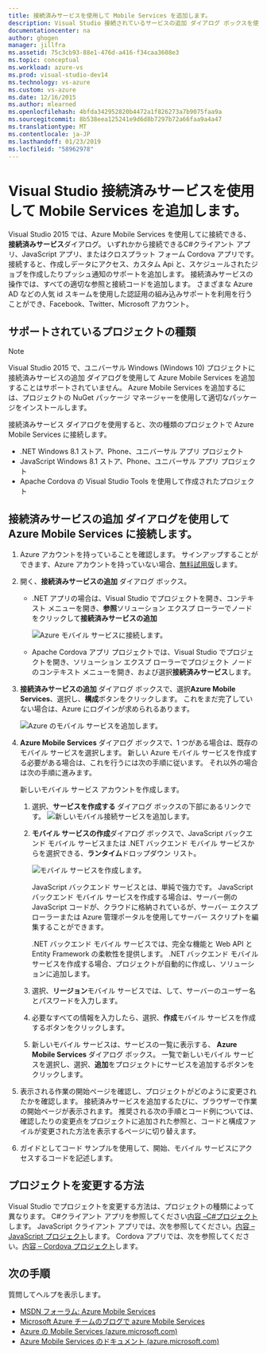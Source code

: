 ```yaml
---
title: 接続済みサービスを使用して Mobile Services を追加します。
description: Visual Studio 接続されているサービスの追加 ダイアログ ボックスを使用して Mobile Services の追加します。
documentationcenter: na
author: ghogen
manager: jillfra
ms.assetid: 75c3cb93-88e1-476d-a416-f34caa3608e3
ms.topic: conceptual
ms.workload: azure-vs
ms.prod: visual-studio-dev14
ms.technology: vs-azure
ms.custom: vs-azure
ms.date: 12/16/2015
ms.author: mlearned
ms.openlocfilehash: 4bfda342952820b4472a1f826273a7b9075faa9a
ms.sourcegitcommit: 8b538eea125241e9d6d8b7297b72a66faa9a4a47
ms.translationtype: MT
ms.contentlocale: ja-JP
ms.lasthandoff: 01/23/2019
ms.locfileid: "58962978"
---
```

# <a name="adding-mobile-services-by-using-visual-studio-connected-services"></a>Visual Studio 接続済みサービスを使用して Mobile Services を追加します。
Visual Studio 2015 では、Azure Mobile Services を使用してに接続できる、 **接続済みサービス**ダイアログ。 いずれかから接続できるC#クライアント アプリ、JavaScript アプリ、またはクロスプラット フォーム Cordova アプリです。 接続すると、作成しデータにアクセス、カスタム Api と、スケジュールされたジョブを作成したりプッシュ通知のサポートを追加します。  接続済みサービスの操作では、すべての適切な参照と接続コードを追加します。 さまざまな Azure AD などの人気 id スキームを使用した認証用の組み込みサポートを利用を行うことができ、Facebook、Twitter、Microsoft アカウント。

## <a name="supported-project-types"></a>サポートされているプロジェクトの種類
> [!NOTE]
> Visual Studio 2015 で、ユニバーサル Windows (Windows 10) プロジェクトに接続済みサービスの追加 ダイアログを使用して Azure Mobile Services を追加することはサポートされていません。 Azure Mobile Services を追加するには、プロジェクトの NuGet パッケージ マネージャーを使用して適切なパッケージをインストールします。
>
>

接続済みサービス ダイアログを使用すると、次の種類のプロジェクトで Azure Mobile Services に接続します。

* .NET Windows 8.1 ストア、Phone、ユニバーサル アプリ プロジェクト
* JavaScript Windows 8.1 ストア、Phone、ユニバーサル アプリ プロジェクト
* Apache Cordova の Visual Studio Tools を使用して作成されたプロジェクト

## <a name="connect-to-azure-mobile-services-using-the-add-connected-services-dialog"></a>接続済みサービスの追加 ダイアログを使用して Azure Mobile Services に接続します。
1. Azure アカウントを持っていることを確認します。 サインアップすることができます、Azure アカウントを持っていない場合、[無料試用版](http://go.microsoft.com/fwlink/?LinkId=518146)します。
2. 開く、**接続済みサービスの追加** ダイアログ ボックス。

   * .NET アプリの場合は、Visual Studio でプロジェクトを開き、コンテキスト メニューを開き、**参照**ソリューション エクスプ ローラーでノードをクリックして**接続済みサービスの追加**

        ![Azure モバイル サービスに接続します。](./media/vs-azure-tools-connected-services-add-mobile-services/IC797635.png)
   * Apache Cordova アプリ プロジェクトでは、Visual Studio でプロジェクトを開き、ソリューション エクスプ ローラーでプロジェクト ノードのコンテキスト メニューを開き、および選択**接続済みサービス**します。
3. **接続済みサービスの追加** ダイアログ ボックスで、選択**Azure Mobile Services**、選択し、**構成**ボタンをクリックします。 これをまだ完了していない場合は、Azure にログインが求められるあります。

    ![Azure のモバイル サービスを追加します。](./media/vs-azure-tools-connected-services-add-mobile-services/IC797636.png)
4. **Azure Mobile Services**  ダイアログ ボックスで、1 つがある場合は、既存のモバイル サービスを選択します。 新しい Azure モバイル サービスを作成する必要がある場合は、これを行うには次の手順に従います。 それ以外の場合は次の手順に進みます。

    新しいモバイル サービス アカウントを作成します。

   1. 選択、**サービスを作成する** ダイアログ ボックスの下部にあるリンクです。
       ![新しいモバイル接続サービスを追加します。](./media/vs-azure-tools-connected-services-add-mobile-services/IC797637.png)
   2. **モバイル サービスの作成**ダイアログ ボックスで、JavaScript バックエンド モバイル サービスまたは .NET バックエンド モバイル サービスからを選択できる、**ランタイム**ドロップダウン リスト。

       ![モバイル サービスを作成します。](./media/vs-azure-tools-connected-services-add-mobile-services/IC797638.png)

       JavaScript バックエンド サービスとは、単純で強力です。 JavaScript バックエンド モバイル サービスを作成する場合は、サーバー側の JavaScript コードが、クラウドに格納されているが、サーバー エクスプ ローラーまたは Azure 管理ポータルを使用してサーバー スクリプトを編集することができます。

       .NET バックエンド モバイル サービスでは、完全な機能と Web API と Entity Framework の柔軟性を提供します。 .NET バックエンド モバイル サービスを作成する場合、プロジェクトが自動的に作成し、ソリューションに追加します。
   3. 選択、**リージョン**モバイル サービスでは、して、サーバーのユーザー名とパスワードを入力します。
   4. 必要なすべての情報を入力したら、選択、**作成**モバイル サービスを作成するボタンをクリックします。
   5. 新しいモバイル サービスは、サービスの一覧に表示する、 **Azure Mobile Services**  ダイアログ ボックス。 一覧で新しいモバイル サービスを選択し、選択、**追加**をプロジェクトにサービスを追加するボタンをクリックします。
5. 表示される作業の開始ページを確認し、プロジェクトがどのように変更されたかを確認します。 接続済みサービスを追加するたびに、ブラウザーで作業の開始ページが表示されます。 推奨される次の手順とコード例については、確認したりの変更点をプロジェクトに追加された参照と、コードと構成ファイルが変更された方法を表示するページに切り替えます。
6. ガイドとしてコード サンプルを使用して、開始、モバイル サービスにアクセスするコードを記述します。

## <a name="how-your-project-is-modified"></a>プロジェクトを変更する方法
Visual Studio でプロジェクトを変更する方法は、プロジェクトの種類によって異なります。 C#クライアント アプリを参照してください[内容 –C#プロジェクト](http://go.microsoft.com/fwlink/p/?LinkId=513119)します。 JavaScript クライアント アプリでは、次を参照してください。[内容 – JavaScript プロジェクト](http://go.microsoft.com/fwlink/p/?LinkId=513120)します。 Cordova アプリでは、次を参照してください。[内容 – Cordova プロジェクト](http://go.microsoft.com/fwlink/p/?LinkId=513116)します。

## <a name="next-steps"></a>次の手順
質問してヘルプを表示します。

* [MSDN フォーラム: Azure Mobile Services](https://social.msdn.microsoft.com/forums/azure/home?forum=azuremobile)
* [Microsoft Azure チームのブログで azure Mobile Services](https://azure.microsoft.com/blog/topics/mobile/)
* [Azure の Mobile Services (azure.microsoft.com)](https://azure.microsoft.com/services/mobile-services/)
* [Azure Mobile Services のドキュメント (azure.microsoft.com)](https://azure.microsoft.com/documentation/services/mobile-services/)
